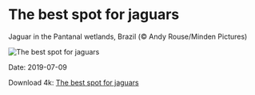 # The best spot for jaguars

Jaguar in the Pantanal wetlands, Brazil (© Andy Rouse/Minden Pictures)

![The best spot for jaguars](https://bing.com/th?id=OHR.JaguarPantanal_EN-US7334347066_UHD.jpg&rf=LaDigue_UHD.jpg&pid=hp&w=1024&h=576)

Date: 2019-07-09

Download 4k: [The best spot for jaguars](https://bing.com/th?id=OHR.JaguarPantanal_EN-US7334347066_UHD.jpg&rf=LaDigue_UHD.jpg&pid=hp&w=3840&h=2160)

